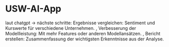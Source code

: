 # USW-AI-App

laut chatgpt -> nächste schritte: Ergebnisse vergleichen: Sentiment und Kurswerte für verschiedene Unternehmen. , Verbesserung der Modellleistung: Mit mehr Features oder anderen Modellansätzen. , Bericht erstellen: Zusammenfassung der wichtigsten Erkenntnisse aus der Analyse.